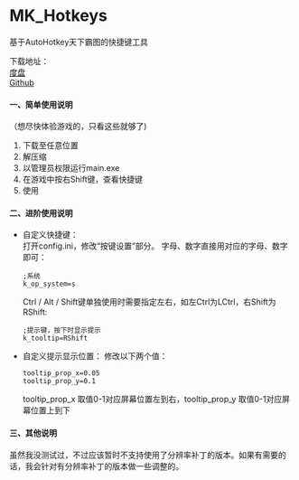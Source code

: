 # MK_Hotkeys
基于AutoHotkey天下霸图的快捷键工具

下载地址：  
[度盘](https://pan.baidu.com/s/1KxJ7imfTDixIGjzY_gS9yg)  
[Github](https://github.com/wf4gh/MK_Hotkeys/releases)  


#### 一、简单使用说明
（想尽快体验游戏的，只看这些就够了)  
1. 下载至任意位置  
2. 解压缩  
3. 以管理员权限运行main.exe    
4. 在游戏中按右Shift键，查看快捷键  
5. 使用

#### 二、进阶使用说明
- 自定义快捷键：  
	打开config.ini，修改“按键设置”部分。
	字母、数字直接用对应的字母、数字即可：
	```
	;系统
	k_op_system=s
	```
	Ctrl / Alt / Shift键单独使用时需要指定左右，如左Ctrl为LCtrl，右Shift为RShift:
	```
	;提示键，按下时显示提示
	k_tooltip=RShift
	```
- 自定义提示显示位置：
	修改以下两个值：
	```
	tooltip_prop_x=0.05
	tooltip_prop_y=0.1
	```
	tooltip_prop_x 取值0-1对应屏幕位置左到右，tooltip_prop_y 取值0-1对应屏幕位置上到下

#### 三、其他说明
虽然我没测试过，不过应该暂时不支持使用了分辨率补丁的版本。如果有需要的话，我会针对有分辨率补丁的版本做一些调整的。
